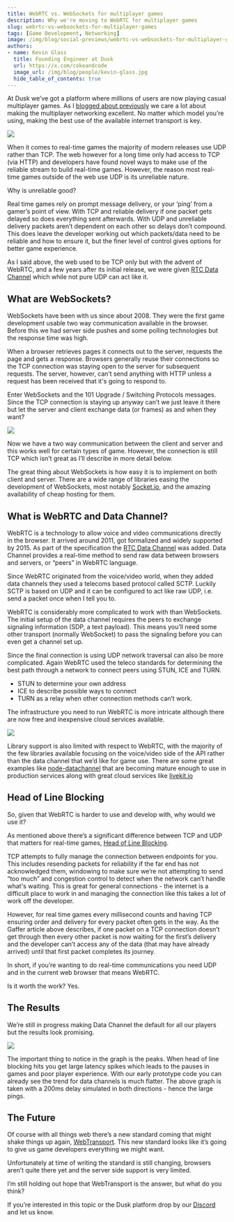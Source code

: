 ```yaml
---
title: WebRTC vs. WebSockets for multiplayer games  
description: Why we're moving to WebRTC for multiplayer games
slug: webrtc-vs-websockets-for-multiplayer-games 
tags: [Game Development, Networking]
image: /img/blog/social-previews/webrtc-vs-websockets-for-multiplayer-games.png
authors:
- name: Kevin Glass 
  title: Founding Engineer at Dusk  
  url: https://x.com/cokeandcode
  image_url: /img/blog/people/kevin-glass.jpg
  hide_table_of_contents: true
---
```


<head>
  <title>WebRTC vs. WebSockets for multiplayer games</title>
  <meta property="og:title" content="WebRTC vs. WebSockets for multiplayer games"/>
</head>

At Dusk we’ve got a platform where millions of users are now playing casual multiplayer games. As I [blogged about previously](https://developers.dusk.gg/blog/modern-game-networking-models) we care a lot about making the multiplayer networking excellent. No matter which model you’re using, making the best use of the available internet transport is key.

![](/img/blog/social-previews/webrtc-vs-websockets-for-multiplayer-games.png)

When it comes to real-time games the majority of modern releases use UDP rather than TCP. The web however for a long time only had access to TCP (via HTTP) and developers have found novel ways to make use of the reliable stream to build real-time games. However, the reason most real-time games outside of the web use UDP is its unreliable nature.

Why is unreliable good? 

Real time games rely on prompt message delivery, or your ‘ping’ from a gamer’s point of view. With TCP and reliable delivery if one packet gets delayed so does everything sent afterwards. With UDP and unreliable delivery packets aren’t dependent on each other so delays don’t compound. This does leave the developer working out which packets/data need to be reliable and how to ensure it, but the finer level of control gives options for better game experience.

As I said above, the web used to be TCP only but with the advent of WebRTC, and a few years after its initial release, we were given [RTC Data Channel](https://developer.mozilla.org/en-US/docs/Web/API/RTCDataChannel) which while not pure UDP can act like it. 

## What are WebSockets?

WebSockets have been with us since about 2008. They were the first game development usable two way communication available in the browser. Before this we had server side pushes and some polling technologies but the response time was high. 

When a browser retrieves pages it connects out to the server, requests the page and gets a response. Browsers generally reuse their connections so the TCP connection was staying open to the server for subsequent requests. The server, however, can’t send anything with HTTP unless a request has been received that it's going to respond to.

Enter WebSockets and the 101 Upgrade / Switching Protocols messages. Since the TCP connection is staying up anyway can’t we just leave it there but let the server and client exchange data (or frames) as and when they want?

![](/img/blog/callouts/websocket.png)

Now we have a two way communication between the client and server and this works well for certain types of game. However, the connection is still TCP which isn’t great as I’ll describe in more detail below.

The great thing about WebSockets is how easy it is to implement on both client and server. There are a wide range of libraries easing the development of WebSockets, most notably [Socket.io](https://socket.io/), and the amazing availability of cheap hosting for them.

## What is WebRTC and Data Channel?

WebRTC is a technology to allow voice and video communications directly in the browser. It arrived around 2011, got formalized and widely supported by 2015. As part of the specification the [RTC Data Channel](https://developer.mozilla.org/en-US/docs/Web/API/RTCDataChannel) was added. Data Channel provides a real-time method to send raw data between browsers and servers, or “peers” in WebRTC language. 

Since WebRTC originated from the voice/video world, when they added data channels they used a telecoms based protocol called SCTP. Luckily SCTP is based on UDP and it can be configured to act like raw UDP, i.e. send a packet once when I tell you to.

WebRTC is considerably more complicated to work with than WebSockets. The initial setup of the data channel requires the peers to exchange signaling information (SDP, a text payload). This means you’ll need some other transport (normally WebSocket) to pass the signaling before you can even get a channel set up.

Since the final connection is using UDP network traversal can also be more complicated. Again WebRTC used the teleco standards for determining the best path through a network to connect peers using STUN, ICE and TURN. 

* STUN to determine your own address
* ICE to describe possible ways to connect
* TURN as a relay when other connection methods can’t work. 

The infrastructure you need to run WebRTC is more intricate although there are now free and inexpensive cloud services available.

![](/img/blog/callouts/datachannel.png)

Library support is also limited with respect to WebRTC, with the majority of the few libraries available focusing on the voice/video side of the API rather than the data channel that we’d like for game use. There are some great examples like [node-datachannel](https://github.com/murat-dogan/node-datachannel) that are becoming mature enough to use in production services along with great cloud services like [livekit.io](https://livekit.io/)

## Head of Line Blocking

So, given that WebRTC is harder to use and develop with, why would we use it? 

As mentioned above there’s a significant difference between TCP and UDP that matters for real-time games, [Head of Line Blocking](https://gafferongames.com/post/client_server_connection/).

TCP attempts to fully manage the connection between endpoints for you. This includes resending packets for reliability if the far end has not acknowledged them, windowing to make sure we’re not attempting to send “too much” and congestion control to detect when the network can’t handle what's waiting. This is great for general connections - the internet is a difficult place to work in and managing the connection like this takes a lot of work off the developer.

However, for real time games every millisecond counts and having TCP ensuring order and delivery for every packet often gets in the way. As the Gaffer article above describes, if one packet on a TCP connection doesn’t get through then every other packet is now waiting for the first’s delivery and the developer can’t access any of the data (that may have already arrived) until that first packet completes its journey.

In short, if you’re wanting to do real-time communications you need UDP and in the current web browser that means WebRTC. 

Is it worth the work? Yes.

## The Results

We’re still in progress making Data Channel the default for all our players but the results look promising.

![](/img/blog/callouts/transport-graph.png)

The important thing to notice in the graph is the peaks. When head of line blocking hits you get large latency spikes which leads to the pauses in games and poor player experience. With our early prototype code you can already see the trend for data channels is much flatter. The above graph is taken with a 200ms delay simulated in both directions - hence the large pings.

## The Future

Of course with all things web there’s a new standard coming that might shake things up again, [WebTransport](https://developer.mozilla.org/en-US/docs/Web/API/WebTransport). This new standard looks like it’s going to give us game developers everything we might want. 

Unfortunately at time of writing the standard is still changing, browsers aren’t quite there yet and the server side support is very limited. 

I’m still holding out hope that WebTransport is the answer, but what do you think? 

If you’re interested in this topic or the Dusk platform drop by our [Discord](https://discord.gg/dusk-devs) and let us know.

